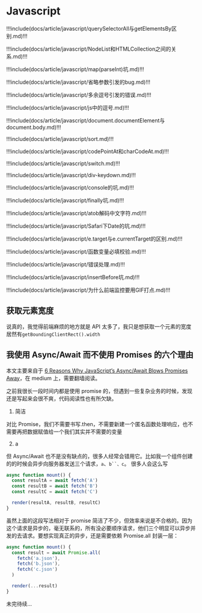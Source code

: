 # Javascript

<!-- prettier-ignore-start -->
!!!include(docs/article/javascript/querySelectorAll与getElementsBy区别.md)!!!

!!!include(docs/article/javascript/NodeList和HTMLCollection之间的关系.md)!!!

!!!include(docs/article/javascript/map(parseInt)坑.md)!!!

!!!include(docs/article/javascript/省略参数引发的bug.md)!!!

!!!include(docs/article/javascript/多余逗号引发的错误.md)!!!

!!!include(docs/article/javascript/js中的逗号.md)!!!

!!!include(docs/article/javascript/document.documentElement与document.body.md)!!!

!!!include(docs/article/javascript/sort.md)!!!

!!!include(docs/article/javascript/codePointAt和charCodeAt.md)!!!

!!!include(docs/article/javascript/switch.md)!!!

!!!include(docs/article/javascript/div-keydown.md)!!!

!!!include(docs/article/javascript/console的坑.md)!!!

!!!include(docs/article/javascript/finally坑.md)!!!

!!!include(docs/article/javascript/atob解码中文字符.md)!!!

!!!include(docs/article/javascript/Safari下Date的坑.md)!!!

!!!include(docs/article/javascript/e.target与e.currentTarget的区别.md)!!!

!!!include(docs/article/javascript/函数变量必填校验.md)!!!

!!!include(docs/article/javascript/错误处理.md)!!!

!!!include(docs/article/javascript/insertBefore坑.md)!!!

!!!include(docs/article/javascript/为什么前端监控要用GIF打点.md)!!!

<!-- prettier-ignore-end -->

## 获取元素宽度

说真的，我觉得前端麻烦的地方就是 API 太多了，我只是想获取一个元素的宽度居然有`getBoundingClientRect().width`

## 我使用 Async/Await 而不使用 Promises 的六个理由

本文主要来自于 [6 Reasons Why JavaScript’s Async/Await Blows Promises Away](https://hackernoon.com/6-reasons-why-javascripts-async-await-blows-promises-away-tutorial-c7ec10518dd9)，在 medium 上，需要翻墙阅读。

之前我很长一段时间内都是使用 promise 的，但遇到一些复杂业务的时候，发现还是写起来会很不爽，代码阅读性也有所欠缺。

1. 简洁

对比 Promise，我们不需要书写.then，不需要新建一个匿名函数处理响应，也不需要再把数据赋值给一个我们其实并不需要的变量

2. a

但 Async/Await 也不是没有缺点的，很多人经常会错用它。比如我一个组件创建的的时候会异步向服务器发送三个请求，`a`、` b``、c `。
很多人会这么写

```js
async function mount() {
  const resultA = await fetch('A')
  const resultB = await fetch('B')
  const resultC = await fetch('C')

  render(resultA, resultB, resultC)
}
```

虽然上面的这段写法相对于 promise 简洁了不少，但效率来说是不合格的。因为这个请求是异步的，毫无联系的，所有没必要顺序请求，他们三个明显可以异步并发的去请求。要想实现真正的异步，还是需要依赖 Promise.all 封装一层：

```js
async function mount() {
  const result = await Promise.all(
    fetch('a.json'),
    fetch('b.json'),
    fetch('c.json')
  )

  render(...result)
}
```

未完待续...
